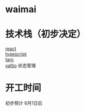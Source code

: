 # waimai


# 技术栈（初步决定）
 
[react][1]    
[typescript][2]     
[taro][3]     
[valtio][4]  状态管理     
 
[1]: https://reactjs.org/
[2]: https://www.typescriptlang.org/
[3]: https://taro-docs.jd.com/
[4]: https://valtio.pmnd.rs/




# 开工时间

初步预计 6月1日后
